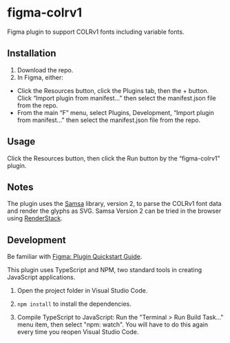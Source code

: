 # figma-colrv1

Figma plugin to support COLRv1 fonts including variable fonts.

## Installation

1. Download the repo.
2. In Figma, either:
  * Click the Resources button, click the Plugins tab, then the + button. Click “Import plugin from manifest…” then select the manifest.json file from the repo.
  * From the main “F” menu, select Plugins, Development, “Import plugin from manifest…” then select the manifest.json file from the repo.

## Usage

Click the Resources button, then click the Run button by the “figma-colrv1” plugin.

## Notes

The plugin uses the [Samsa](https://github.com/Lorp/samsa) library, version 2, to parse the COLRv1 font data and render the glyphs as SVG. Samsa Version 2 can be tried in the browser using [RenderStack](https://lorp.github.io/renderstack/).

## Development

Be familiar with [Figma: Plugin Quickstart Guide](https://www.figma.com/plugin-docs/plugin-quickstart-guide/).

This plugin uses TypeScript and NPM, two standard tools in creating JavaScript applications.

1. Open the project folder in Visual Studio Code.

2. `npm install` to install the dependencies.

3. Compile TypeScript to JavaScript: Run the "Terminal > Run Build Task..." menu item,
    then select "npm: watch". You will have to do this again every time
    you reopen Visual Studio Code.
